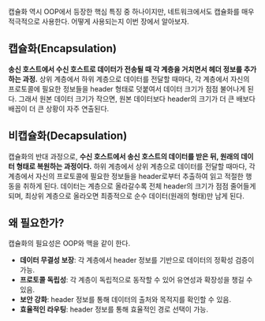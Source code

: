캡슐화 역시 OOP에서 등장한 핵심 특징 중 하나이지만, 네트워크에서도 캡슐화를 매우 적극적으로 사용한다. 어떻게 사용되는지 이번 장에서 알아보자.

## 캡슐화(Encapsulation)

**송신 호스트에서 수신 호스트로 데이터가 전송될 때 각 계층을 거치면서 헤더 정보를 추가하는 과정.** 상위 계층에서 하위 계층으로 데이터를 전달할 때마다, 각 계층에서 자신의 프로토콜에 필요한 정보들을 header 형태로 덧붙여서 데이터 크기가 점점 불어나게 된다. 그래서 원본 데이터 크기가 작으면, 원본 데이터보다 header의 크기가 더 큰 배보다 배꼽이 더 큰 상황이 자주 연출된다. 

## 비캡슐화(Decapsulation)

캡슐화의 반대 과정으로, **수신 호스트에서 송신 호스트의 데이터를 받은 뒤, 원래의 데이터 형태로 복원하는 과정이다.** 하위 계층에서 상위 계층으로 데이터를 전달할 때마다, 각 계층에서 자신의 프로토콜에 필요한 정보들을 header로부터 추출하여 읽고 적절한 행동을 취하게 된다. 데이터는 계층으로 올라갈수록 전체 header의 크기가 점점 줄어들게 되며, 최상위 계층으로 올라오면 최종적으로 순수 데이터(원래의 형태)만 남게 된다.

## 왜 필요한가?

캡슐화의 필요성은 OOP와 맥을 같이 한다.

- **데이터 무결성 보장**: 각 계층에서 header 정보를 기반으로 데이터의 정확성 검증이 가능.
- **프로토콜 독립성**: 각 계층이 독립적으로 동작할 수 있어 유연성과 확장성을 챙길 수 있음.
- **보안 강화**: header 정보를 통해 데이터의 출처와 목적지를 확인할 수 있음.
- **효율적인 라우팅**: header 정보를 통해 효율적인 경로 선택이 가능.
